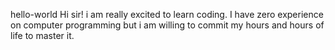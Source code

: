 hello-world
Hi sir!
i am really excited to learn coding. I have zero experience on computer programming but i am willing to commit my hours and hours of life to master it.

